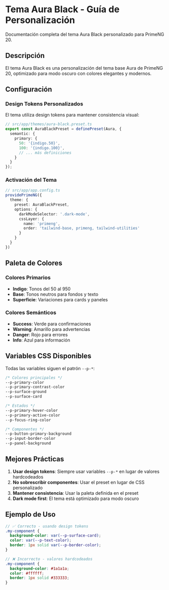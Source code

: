 # Tema Aura Black - Guía de Personalización

Documentación completa del tema Aura Black personalizado para PrimeNG 20.

## Descripción

El tema Aura Black es una personalización del tema base Aura de PrimeNG 20, optimizado para modo oscuro con colores elegantes y modernos.

## Configuración

### Design Tokens Personalizados

El tema utiliza design tokens para mantener consistencia visual:

```typescript
// src/app/themes/aura-black.preset.ts
export const AuraBlackPreset = definePreset(Aura, {
  semantic: {
    primary: {
      50: '{indigo.50}',
      100: '{indigo.100}',
      // ... más definiciones
    }
  }
});
```

### Activación del Tema

```typescript
// src/app/app.config.ts
providePrimeNG({
  theme: {
    preset: AuraBlackPreset,
    options: {
      darkModeSelector: '.dark-mode',
      cssLayer: {
        name: 'primeng',
        order: 'tailwind-base, primeng, tailwind-utilities'
      }
    }
  }
})
```

## Paleta de Colores

### Colores Primarios
- **Indigo**: Tonos del 50 al 950
- **Base**: Tonos neutros para fondos y texto
- **Superficie**: Variaciones para cards y paneles

### Colores Semánticos
- **Success**: Verde para confirmaciones
- **Warning**: Amarillo para advertencias  
- **Danger**: Rojo para errores
- **Info**: Azul para información

## Variables CSS Disponibles

Todas las variables siguen el patrón `--p-*`:

```css
/* Colores principales */
--p-primary-color
--p-primary-contrast-color
--p-surface-ground
--p-surface-card

/* Estados */
--p-primary-hover-color
--p-primary-active-color
--p-focus-ring-color

/* Componentes */
--p-button-primary-background
--p-input-border-color
--p-panel-background
```

## Mejores Prácticas

1. **Usar design tokens**: Siempre usar variables `--p-*` en lugar de valores hardcodeados
2. **No sobrescribir componentes**: Usar el preset en lugar de CSS personalizado
3. **Mantener consistencia**: Usar la paleta definida en el preset
4. **Dark mode first**: El tema está optimizado para modo oscuro

## Ejemplo de Uso

```scss
// ✅ Correcto - usando design tokens
.my-component {
  background-color: var(--p-surface-card);
  color: var(--p-text-color);
  border: 1px solid var(--p-border-color);
}

// ❌ Incorrecto - valores hardcodeados
.my-component {
  background-color: #1a1a1a;
  color: #ffffff;
  border: 1px solid #333333;
}
```
